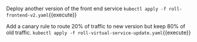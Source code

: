 Deploy another version of the front end service
`kubectl apply -f roll-frontend-v2.yaml`{{execute}}

Add a canary rule to route 20% of traffic to new version but keep 80% of old traffic.
`kubectl apply -f roll-virtual-service-update.yaml`{{execute}}
